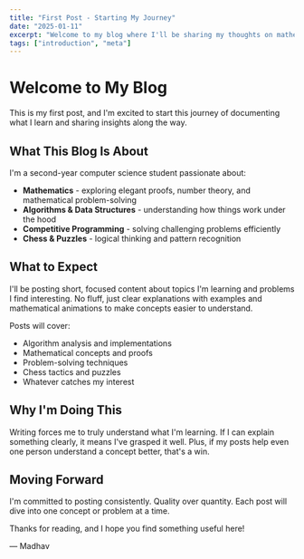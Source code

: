 ```yaml
---
title: "First Post - Starting My Journey"
date: "2025-01-11"
excerpt: "Welcome to my blog where I'll be sharing my thoughts on mathematics, computer science, algorithms, and interesting problems."
tags: ["introduction", "meta"]
---
```


# Welcome to My Blog

This is my first post, and I'm excited to start this journey of documenting what I learn and sharing insights along the way.

## What This Blog Is About

I'm a second-year computer science student passionate about:

- **Mathematics** - exploring elegant proofs, number theory, and mathematical problem-solving
- **Algorithms & Data Structures** - understanding how things work under the hood
- **Competitive Programming** - solving challenging problems efficiently
- **Chess & Puzzles** - logical thinking and pattern recognition

## What to Expect

I'll be posting short, focused content about topics I'm learning and problems I find interesting. No fluff, just clear explanations with examples and mathematical animations to make concepts easier to understand.

Posts will cover:
- Algorithm analysis and implementations
- Mathematical concepts and proofs
- Problem-solving techniques
- Chess tactics and puzzles
- Whatever catches my interest

## Why I'm Doing This

Writing forces me to truly understand what I'm learning. If I can explain something clearly, it means I've grasped it well. Plus, if my posts help even one person understand a concept better, that's a win.

## Moving Forward

I'm committed to posting consistently. Quality over quantity. Each post will dive into one concept or problem at a time.

Thanks for reading, and I hope you find something useful here!

— Madhav